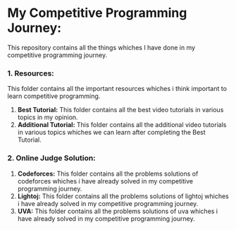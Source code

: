 # My Competitive Programming Journey:
This repository contains all the things whiches I have done in my competitive programming journey.
### 1. Resources:
This folder contains all the important resources whiches i think important to learn competitive programming.
  1. **Best Tutorial:**
  This folder contains all the best video tutorials in various topics in my opinion.
  2. **Additional Tutorial:**
  This folder contains all the additional video tutorials in various topics whiches we can learn after completing the Best Tutorial.
### 2. Online Judge Solution:
  1. **Codeforces:** This folder contains all the problems solutions of codeforces whiches i have already solved in my competitive programming journey.
  2. **Lightoj:** This folder contains all the problems solutions of lightoj whiches i have already solved in my competitive programming journey.
  3. **UVA:** This folder contains all the problems solutions of uva whiches i have already solved in my competitive programming journey.
